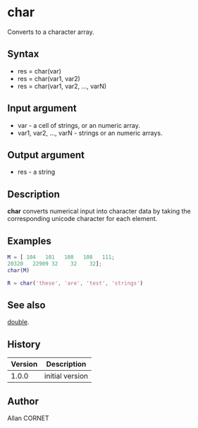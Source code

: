 

# char

Converts to a character array.

## Syntax

- res = char(var)
- res = char(var1, var2)
- res = char(var1, var2, ..., varN)

## Input argument

 - var - a cell of strings, or an numeric array.
 - var1, var2, ..., varN - strings or an numeric arrays.

## Output argument

 - res - a string

## Description

<b>char</b> converts numerical input into character data by taking the corresponding unicode character for each element.

## Examples

```matlab
M = [ 104   101   108   108   111;
20320   22909 32    32    32];
char(M)
```
```matlab
R = char('these', 'are', 'test', 'strings')
```

## See also

[double](../double/double.md).
## History

|Version|Description|
|------|------|
|1.0.0|initial version|


## Author

Allan CORNET



